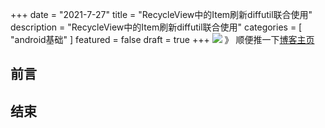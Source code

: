 +++
date = "2021-7-27"
title = "RecycleView中的Item刷新diffutil联合使用"
description = "RecycleView中的Item刷新diffutil联合使用"
categories = [
"android基础"
]
featured = false
draft = true 
+++
![](https://gitee.com/lalalaxiaowifi/pictures/raw/master/image/%E6%97%A5%E5%B8%B8%E6%90%AC%E7%A0%96%E5%A4%B4.png)
》 顺便推一下[博客主页](http://lalalaxiaowifi.gitee.io/pictures/)
## 前言



## 结束


